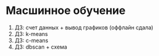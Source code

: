 # Масшинное обучение
1. ДЗ: счет данных + вывод графиков (оффлайн сдала)
2. ДЗ: k-means
3. ДЗ: c-means
4. ДЗ: dbscan + схема
